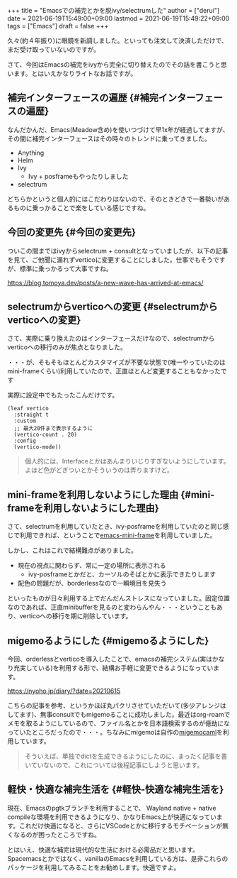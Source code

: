 +++
title = "Emacsでの補完とかを脱ivy/selectrumした"
author = ["derui"]
date = 2021-06-19T15:49:00+09:00
lastmod = 2021-06-19T15:49:22+09:00
tags = ["Emacs"]
draft = false
+++

久々(約４年振り)に眼鏡を新調しました。といっても注文して決済しただけで、まだ受け取っていないのですが。

さて、今回はEmacsの補完をivyから完全に切り替えたのでその話を書こうと思います。とはいえかなりライトなお話ですが。

<!--more-->


## 補完インターフェースの遍歴 {#補完インターフェースの遍歴}

なんだかんだ、Emacs(Meadow含め)を使いつづけて早1x年が経過してますが、その間に補完インターフェースはその時々のトレンドに乗ってきました。

-   Anything
-   Helm
-   Ivy
    -   Ivy + posframeもやったりしました
-   selectrum

どちらかというと個人的にはこだわりはないので、そのときどきで一番勢いがあるものに乗っかることで楽をしている感じですね。


## 今回の変更先 {#今回の変更先}

ついこの間まではivyからselectrum + consultとなっていましたが、以下の記事を見て、ご他聞に漏れずverticoに変更することにしました。仕事でもそうですが、標準に乗っかるって大事ですね。

<https://blog.tomoya.dev/posts/a-new-wave-has-arrived-at-emacs/>


## selectrumからverticoへの変更 {#selectrumからverticoへの変更}

さて、実際に乗り換えたのはインターフェースだけなので、selectrumからverticoへの移行のみが焦点となりました。

・・・が、そもそもほとんどカスタマイズが不要な状態で(唯一やっていたのはmini-frameくらい)利用していたので、正直ほとんど変更することもなかったです

実際に設定中でもたったこんだけです。

```emacs-lisp
(leaf vertico
  :straight t
  :custom
  ;; 最大20件まで表示するように
  (vertico-count . 20)
  :config
  (vertico-mode))
```

> 個人的には、Interfaceとかはあんまりいじりすぎないようにしています。よほど色がどぎついとかそういうのは弄りますけど。


## mini-frameを利用しないようにした理由 {#mini-frameを利用しないようにした理由}

さて、selectrumを利用していたとき、ivy-posframeを利用していたのと同じ感じで利用できれば、ということで[emacs-mini-frame](https://github.com/muffinmad/emacs-mini-frame)を利用していました。

しかし、これはこれで結構難点がありました。

-   現在の視点に関わらず、常に一定の場所に表示される
    -   ivy-posframeとかだと、カーソルのそばとかに表示できたりします
-   配色の問題だが、borderlessなので一瞬境目を見失う

といったものが日々利用する上でだんだんストレスになっていました。固定位置なのであれば、正直minibufferを見るのと変わらんやん・・・ということもあり、verticoへの移行を期に削除しています。


## migemoるようにした {#migemoるようにした}

今回、orderlessとverticoを導入したことで、emacsの補完システム(実はかなり充実している)を利用する形で、結構お手軽に変更できるようになっています。

<https://nyoho.jp/diary/?date=20210615>

こちらの記事を参考、というかほぼ丸パクリさせていただいて(多少アレンジはしてます)、無事consultでもmigemoることに成功しました。最近はorg-roamでメモを取るようにしているので、ファイル名とかを日本語検索するのが億劫になっていたところだったので・・・。ちなみにmigemoは自作の[migemocaml](https://github.com/derui/migemocaml)を利用しています。

> そういえば、単独でdictを生成できるようにしたのに、まったく記事を書いていないので、これについては後程記事にしようと思います。


## 軽快・快適な補完生活を {#軽快-快適な補完生活を}

現在、Emacsのpgtkブランチを利用することで、 Wayland native + native compileな環境を利用できるようになり、かなりEmacs上が快適になっています。これだけ快適になると、さらにVSCodeとかに移行するモチベーションが無くなるのが困ったところですね。

とはいえ、快適な補完は現代的な生活における必需品だと思います。Spacemacsとかではなく、vanillaのEmacsを利用している方は、是非これらのパッケージを利用してみることをお勧めします。快適ですよ。